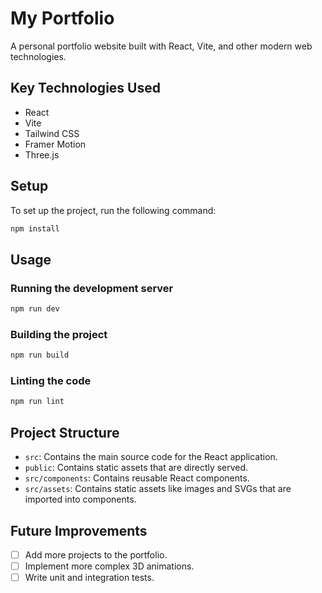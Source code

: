 # My Portfolio

A personal portfolio website built with React, Vite, and other modern web technologies.

## Key Technologies Used

* React
* Vite
* Tailwind CSS
* Framer Motion
* Three.js

## Setup

To set up the project, run the following command:

```bash
npm install
```

## Usage

### Running the development server

```bash
npm run dev
```

### Building the project

```bash
npm run build
```

### Linting the code

```bash
npm run lint
```

## Project Structure

- `src`: Contains the main source code for the React application.
- `public`: Contains static assets that are directly served.
- `src/components`: Contains reusable React components.
- `src/assets`: Contains static assets like images and SVGs that are imported into components.

## Future Improvements
- [ ] Add more projects to the portfolio.
- [ ] Implement more complex 3D animations.
- [ ] Write unit and integration tests.
